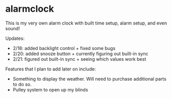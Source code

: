 # alarmclock
This is my very own alarm clock with built time setup, alarm setup, and even sound!

Updates:
- 2/18: added backlight control + fixed some bugs 
- 2/20: added snooze button + currently figuring out built-in sync
- 2/21: figured out built-in sync + seeing which values work best

Features that I plan to add later on include:
  - Something to display the weather. Will need to purchase additional parts to do so.
  - Pulley system to open up my blinds
